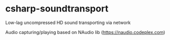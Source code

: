csharp-soundtransport
=====================


Low-lag uncompressed HD sound transporting via network

Audio capturing/playing based on NAudio lib (https://naudio.codeplex.com)
